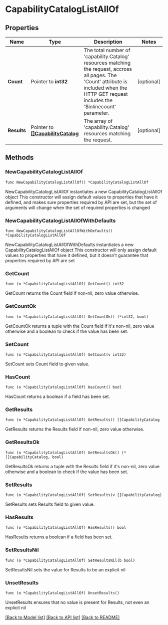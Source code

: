 # CapabilityCatalogListAllOf

## Properties

Name | Type | Description | Notes
------------ | ------------- | ------------- | -------------
**Count** | Pointer to **int32** | The total number of &#39;capability.Catalog&#39; resources matching the request, accross all pages. The &#39;Count&#39; attribute is included when the HTTP GET request includes the &#39;$inlinecount&#39; parameter. | [optional] 
**Results** | Pointer to [**[]CapabilityCatalog**](CapabilityCatalog.md) | The array of &#39;capability.Catalog&#39; resources matching the request. | [optional] 

## Methods

### NewCapabilityCatalogListAllOf

`func NewCapabilityCatalogListAllOf() *CapabilityCatalogListAllOf`

NewCapabilityCatalogListAllOf instantiates a new CapabilityCatalogListAllOf object
This constructor will assign default values to properties that have it defined,
and makes sure properties required by API are set, but the set of arguments
will change when the set of required properties is changed

### NewCapabilityCatalogListAllOfWithDefaults

`func NewCapabilityCatalogListAllOfWithDefaults() *CapabilityCatalogListAllOf`

NewCapabilityCatalogListAllOfWithDefaults instantiates a new CapabilityCatalogListAllOf object
This constructor will only assign default values to properties that have it defined,
but it doesn't guarantee that properties required by API are set

### GetCount

`func (o *CapabilityCatalogListAllOf) GetCount() int32`

GetCount returns the Count field if non-nil, zero value otherwise.

### GetCountOk

`func (o *CapabilityCatalogListAllOf) GetCountOk() (*int32, bool)`

GetCountOk returns a tuple with the Count field if it's non-nil, zero value otherwise
and a boolean to check if the value has been set.

### SetCount

`func (o *CapabilityCatalogListAllOf) SetCount(v int32)`

SetCount sets Count field to given value.

### HasCount

`func (o *CapabilityCatalogListAllOf) HasCount() bool`

HasCount returns a boolean if a field has been set.

### GetResults

`func (o *CapabilityCatalogListAllOf) GetResults() []CapabilityCatalog`

GetResults returns the Results field if non-nil, zero value otherwise.

### GetResultsOk

`func (o *CapabilityCatalogListAllOf) GetResultsOk() (*[]CapabilityCatalog, bool)`

GetResultsOk returns a tuple with the Results field if it's non-nil, zero value otherwise
and a boolean to check if the value has been set.

### SetResults

`func (o *CapabilityCatalogListAllOf) SetResults(v []CapabilityCatalog)`

SetResults sets Results field to given value.

### HasResults

`func (o *CapabilityCatalogListAllOf) HasResults() bool`

HasResults returns a boolean if a field has been set.

### SetResultsNil

`func (o *CapabilityCatalogListAllOf) SetResultsNil(b bool)`

 SetResultsNil sets the value for Results to be an explicit nil

### UnsetResults
`func (o *CapabilityCatalogListAllOf) UnsetResults()`

UnsetResults ensures that no value is present for Results, not even an explicit nil

[[Back to Model list]](../README.md#documentation-for-models) [[Back to API list]](../README.md#documentation-for-api-endpoints) [[Back to README]](../README.md)



